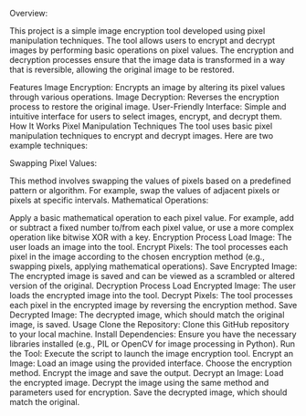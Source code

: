 Overview:

This project is a simple image encryption tool developed using pixel manipulation techniques. The tool allows users to encrypt and decrypt images by performing basic operations on pixel values. The encryption and decryption processes ensure that the image data is transformed in a way that is reversible, allowing the original image to be restored.

Features
Image Encryption: Encrypts an image by altering its pixel values through various operations.
Image Decryption: Reverses the encryption process to restore the original image.
User-Friendly Interface: Simple and intuitive interface for users to select images, encrypt, and decrypt them.
How It Works
Pixel Manipulation Techniques
The tool uses basic pixel manipulation techniques to encrypt and decrypt images. Here are two example techniques:

Swapping Pixel Values:

This method involves swapping the values of pixels based on a predefined pattern or algorithm.
For example, swap the values of adjacent pixels or pixels at specific intervals.
Mathematical Operations:

Apply a basic mathematical operation to each pixel value.
For example, add or subtract a fixed number to/from each pixel value, or use a more complex operation like bitwise XOR with a key.
Encryption Process
Load Image: The user loads an image into the tool.
Encrypt Pixels: The tool processes each pixel in the image according to the chosen encryption method (e.g., swapping pixels, applying mathematical operations).
Save Encrypted Image: The encrypted image is saved and can be viewed as a scrambled or altered version of the original.
Decryption Process
Load Encrypted Image: The user loads the encrypted image into the tool.
Decrypt Pixels: The tool processes each pixel in the encrypted image by reversing the encryption method.
Save Decrypted Image: The decrypted image, which should match the original image, is saved.
Usage
Clone the Repository: Clone this GitHub repository to your local machine.
Install Dependencies: Ensure you have the necessary libraries installed (e.g., PIL or OpenCV for image processing in Python).
Run the Tool: Execute the script to launch the image encryption tool.
Encrypt an Image:
Load an image using the provided interface.
Choose the encryption method.
Encrypt the image and save the output.
Decrypt an Image:
Load the encrypted image.
Decrypt the image using the same method and parameters used for encryption.
Save the decrypted image, which should match the original.
